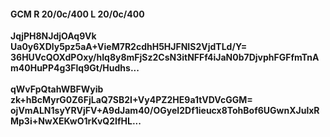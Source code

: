 #### GCM R 20/0c/400 L 20/0c/400
**JqjPH8NJdjOAq9Vk**<br/>**Ua0y6XDly5pz5aA+VieM7R2cdhH5HJFNIS2VjdTLd/Y=**<br/>**36HUVcQOXdPOxy/hIq8y8mFjSz2CsN3itNFFf4iJaN0b7DjvphFGFfmTnAm40HuPP4g3Flq9Gt/Hudhs...**<br/><br/>
**qWvFpQtahWBFWyib**<br/>**zk+hBcMyrG0Z6FjLaQ7SB2I+Vy4PZ2HE9a1tVDVcGGM=**<br/>**ojVmALN1syYRVjFV+A9dJam40/OGyeI2Df1ieucx8TohBof6UGwnXJulxRMp3i+NwXEKwO1rKvQ2IfHL...**